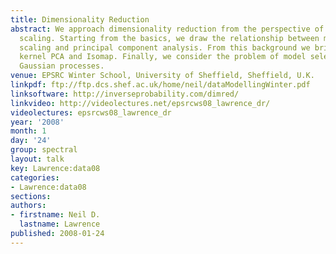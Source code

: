 ```yaml
---
title: Dimensionality Reduction
abstract: We approach dimensionality reduction from the perspective of multidimensional
  scaling. Starting from the basics, we draw the relationship between multidimensional
  scaling and principal component analysis. From this background we briefly review
  kernel PCA and Isomap. Finally, we consider the problem of model selection using
  Gaussian processes.
venue: EPSRC Winter School, University of Sheffield, Sheffield, U.K.
linkpdf: ftp://ftp.dcs.shef.ac.uk/home/neil/dataModellingWinter.pdf
linksoftware: http://inverseprobability.com/dimred/
linkvideo: http://videolectures.net/epsrcws08_lawrence_dr/
videolectures: epsrcws08_lawrence_dr
year: '2008'
month: 1
day: '24'
group: spectral
layout: talk
key: Lawrence:data08
categories:
- Lawrence:data08
sections: 
authors:
- firstname: Neil D.
  lastname: Lawrence
published: 2008-01-24
---
```


